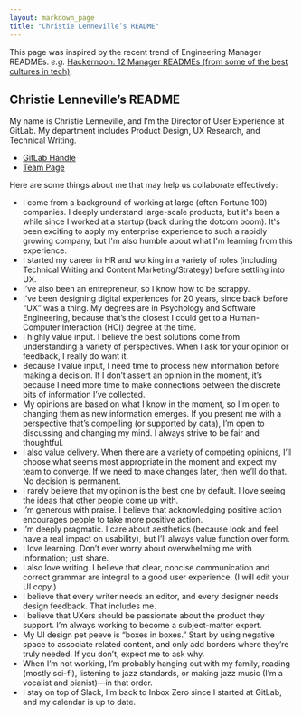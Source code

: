 ```yaml
---
layout: markdown_page
title: "Christie Lenneville’s README"
---
```


This page was inspired by the recent trend of Engineering Manager READMEs. _e.g._ [Hackernoon: 12 Manager READMEs (from some of the best cultures in tech)](https://hackernoon.com/12-manager-readmes-from-silicon-valleys-top-tech-companies-26588a660afe).


## Christie Lenneville’s README

My name is Christie Lenneville, and I’m the Director of User Experience at GitLab. My department includes Product Design, UX Research, and Technical Writing.

* [GitLab Handle](https://gitlab.com/clenneville)  
* [Team Page](/company/team/#clenneville)  

Here are some things about me that may help us collaborate effectively:

* I come from a background of working at large (often Fortune 100) companies. I deeply understand large-scale products, but it's been a while since I worked at a startup (back during the dotcom boom). It's been exciting to apply my enterprise experience to such a rapidly growing company, but I'm also humble about what I'm learning from this experience.
* I started my career in HR and working in a variety of roles (including Technical Writing and Content Marketing/Strategy) before settling into UX.
* I’ve also been an entrepreneur, so I know how to be scrappy.
* I’ve been designing digital experiences for 20 years, since back before “UX” was a thing. My degrees are in Psychology and Software Engineering, because that’s the closest I could get to a Human-Computer Interaction (HCI) degree at the time.
* I highly value input. I believe the best solutions come from understanding a variety of perspectives. When I ask for your opinion or feedback, I really do want it.
* Because I value input, I need time to process new information before making a decision. If I don’t assert an opinion in the moment, it’s because I need more time to make connections between the discrete bits of information I’ve collected.
* My opinions are based on what I know in the moment, so I'm open to changing them as new information emerges. If you present me with a perspective that’s compelling (or supported by data), I’m open to discussing and changing my mind. I always strive to be fair and thoughtful.
* I also value delivery. When there are a variety of competing opinions, I’ll choose what seems most appropriate in the moment and expect my team to converge. If we need to make changes later, then we’ll do that. No decision is permanent.
* I rarely believe that my opinion is the best one by default. I love seeing the ideas that other people come up with.
* I’m generous with praise. I believe that acknowledging positive action encourages people to take more positive action.
* I’m deeply pragmatic. I care about aesthetics (because look and feel have a real impact on usability), but I’ll always value function over form.
* I love learning. Don’t ever worry about overwhelming me with information; just share.
* I also love writing. I believe that clear, concise communication and correct grammar are integral to a good user experience. (I will edit your UI copy.)
* I believe that every writer needs an editor, and every designer needs design feedback. That includes me.
* I believe that UXers should be passionate about the product they support. I’m always working to become a subject-matter expert.
* My UI design pet peeve is “boxes in boxes.”  Start by using negative space to associate related content, and only add borders where they’re truly needed. If you don’t, expect me to ask why.
* When I’m not working, I’m probably hanging out with my family, reading (mostly sci-fi), listening to jazz standards, or making jazz music (I’m a vocalist and pianist)&mdash;in that order.
* I stay on top of Slack, I’m back to Inbox Zero since I started at GitLab, and my calendar is up to date.